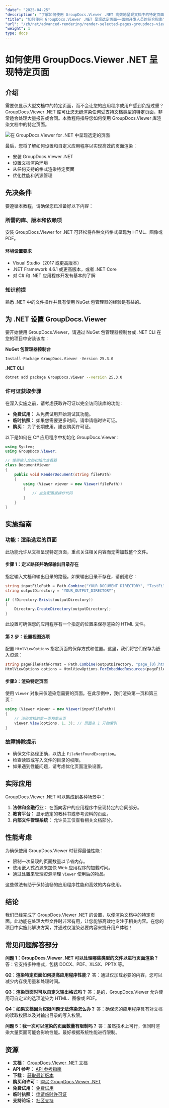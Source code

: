 ```yaml
---
"date": "2025-04-25"
"description": "了解如何使用 GroupDocs.Viewer .NET 高效地呈现文档中的特定页面。本指南涵盖安装、设置和实际应用。"
"title": "如何使用 GroupDocs.Viewer .NET 呈现选定页面——面向开发人员的综合指南"
"url": "/zh/net/advanced-rendering/render-selected-pages-groupdocs-viewer-net/"
"weight": 1
type: docs
---
```

# 如何使用 GroupDocs.Viewer .NET 呈现特定页面

## 介绍

需要仅显示大型文档中的特定页面，而不会让您的应用程序或用户感到负担过重？GroupDocs.Viewer .NET 库可让您无缝渲染任何受支持文档类型的特定页面，非常适合处理大量报告或合同。本教程将指导您如何使用 GroupDocs.Viewer 库渲染文档中的特定页面。

![在 GroupDocs.Viewer for .NET 中呈现选定的页面](/viewer/advanced-rendering/render-selected-pages.png)

最后，您将了解如何设置和自定义应用程序以实现高效的页面渲染：
- 安装 GroupDocs.Viewer .NET
- 设置文档渲染环境
- 从任何支持的格式渲染特定页面
- 优化性能和资源管理

## 先决条件

要遵循本教程，请确保您已准备好以下内容：

### 所需的库、版本和依赖项
安装 GroupDocs.Viewer for .NET 可轻松将各种文档格式呈现为 HTML、图像或 PDF。

#### 环境设置要求
- Visual Studio（2017 或更高版本）
- .NET Framework 4.6.1 或更高版本，或者 .NET Core
- 对 C# 和 .NET 应用程序开发有基本的了解

### 知识前提
熟悉 .NET 中的文件操作并具有使用 NuGet 包管理器的经验是有益的。

## 为 .NET 设置 GroupDocs.Viewer

要开始使用 GroupDocs.Viewer，请通过 NuGet 包管理器控制台或 .NET CLI 在您的项目中安装该库：

**NuGet 包管理器控制台**
```plaintext
Install-Package GroupDocs.Viewer -Version 25.3.0
```

**.NET CLI**
```bash
dotnet add package GroupDocs.Viewer --version 25.3.0
```

### 许可证获取步骤
在深入实施之前，请考虑获取许可证以完全访问该库的功能：
- **免费试用：** 从免费试用开始测试其功能。
- **临时执照：** 如果您需要更多时间，请申请临时许可证。
- **购买：** 为了长期使用，建议购买许可证。

以下是如何在 C# 应用程序中初始化 GroupDocs.Viewer：
```csharp
using System;
using GroupDocs.Viewer;

// 使用输入文档初始化查看器
class DocumentViewer
{
    public void RenderDocument(string filePath)
    {
        using (Viewer viewer = new Viewer(filePath))
        {
            // 此处配置或操作代码
        }
    }
}
```

## 实施指南

### 功能：渲染选定的页面
此功能允许从文档呈现特定页面，重点关注相关内容而无需加载整个文件。

#### 步骤 1：定义路径并确保输出目录存在
指定输入文档和输出目录的路径。如果输出目录不存在，请创建它：
```csharp
string inputFilePath = Path.Combine("YOUR_DOCUMENT_DIRECTORY", "TestFiles.SAMPLE_DOCX");
string outputDirectory = "YOUR_OUTPUT_DIRECTORY";

if (!Directory.Exists(outputDirectory))
{
    Directory.CreateDirectory(outputDirectory);
}
```
此设置可确保您的应用程序有一个指定的位置来保存渲染的 HTML 文件。

#### 第 2 步：设置视图选项
配置 `HtmlViewOptions` 指定页面的保存方式和位置。这里，我们将它们保存为嵌入资源：
```csharp
string pageFilePathFormat = Path.Combine(outputDirectory, "page_{0}.html");
HtmlViewOptions options = HtmlViewOptions.ForEmbeddedResources(pageFilePathFormat);
```

#### 步骤3：渲染特定页面
使用 `Viewer` 对象来仅渲染您需要的页面。在此示例中，我们渲染第一页和第三页：
```csharp
using (Viewer viewer = new Viewer(inputFilePath))
{
    // 渲染文档的第一页和第三页
    viewer.View(options, 1, 3); // 页面从 1 开始索引
}
```

### 故障排除提示
- 确保文件路径正确，以防止 `FileNotFoundException`。
- 检查读取或写入文件的目录的权限。
- 如果遇到性能问题，请考虑优化页面渲染设置。

## 实际应用
GroupDocs.Viewer .NET 可以集成到各种场景中：
1. **法律和金融行业：** 在面向客户的应用程序中呈现特定的合同部分。
2. **教育平台：** 显示选定的教科书或参考资料的页面。
3. **内部文件管理系统：** 允许员工仅查看相关文档部分。

## 性能考虑
为确保使用 GroupDocs.Viewer 时获得最佳性能：
- 限制一次呈现的页面数量以节省内存。
- 使用嵌入式资源来加快 Web 应用程序的加载时间。
- 通过处置来管理资源清理 `Viewer` 使用后的物品。

这些做法有助于保持流畅的应用程序性能和高效的内存使用。

## 结论
我们已经完成了 GroupDocs.Viewer .NET 的设置，以便渲染文档中的特定页面。此功能在处理大型文件时非常有用，让您能够高效地专注于相关内容。在您的项目中实施此解决方案，并通过仅渲染必要内容来提升用户体验！

## 常见问题解答部分
**问题 1：GroupDocs.Viewer .NET 可以处理哪些类型的文件以进行页面渲染？**
答：它支持多种格式，包括 DOCX、PDF、XLSX、PPTX 等。

**Q2：渲染特定页面如何提高应用程序性能？**
答：通过仅加载必要的内容，您可以减少内存使用量和处理时间。

**Q3：渲染页面时可以自定义输出格式吗？**
答：是的，GroupDocs.Viewer 允许使用可自定义的选项渲染为 HTML、图像或 PDF。

**Q4：如果文档因为权限问题无法渲染怎么办？**
答：确保您的应用程序具有对文档的读取权限以及对输出目录的写入权限。

**问题 5：我一次可以渲染的页面数量有限制吗？**
答：虽然技术上可行，但同时渲染大量页面可能会影响性能。最好根据系统性能进行限制。

## 资源
- **文档：** [GroupDocs.Viewer .NET 文档](https://docs.groupdocs.com/viewer/net/)
- **API 参考：** [API 参考指南](https://reference.groupdocs.com/viewer/net/)
- **下载：** [获取最新版本](https://releases.groupdocs.com/viewer/net/)
- **购买和许可：** [购买 GroupDocs.Viewer .NET](https://purchase.groupdocs.com/buy)
- **免费试用：** [免费试用](https://releases.groupdocs.com/viewer/net/)
- **临时执照：** [申请临时许可证](https://purchase.groupdocs.com/temporary-license/)
- **支持论坛：** [社区支持](https://forum.groupdocs.com/c/viewer/9)